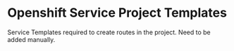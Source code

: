 # Openshift Service Project Templates

Service Templates required to create routes in the project.
Need to be added manually.
